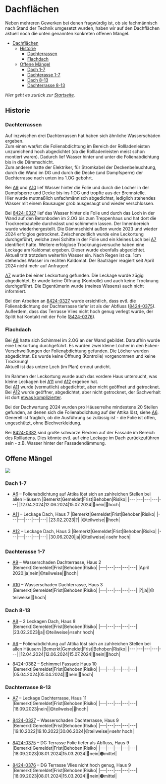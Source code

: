 # Dachflächen

Neben mehreren Gewerken bei denen fragwürdig ist, ob sie fachmännisch
nach Stand der Technik umgesetzt wurden, haben wir auf den Dachflächen aktuell noch die unten genannten konkreten offenen Mängel.

- [Dachflächen](#dachflächen)
  - [Historie](#historie)
    - [Dachterrassen](#dachterrassen)
    - [Flachdach](#flachdach)
  - [Offene Mängel](#offene-mängel)
    - [Dach 1-7](#dach-1-7)
    - [Dachterasse 1-7](#dachterasse-1-7)
    - [Dach 8-13](#dach-8-13)
    - [Dachterrasse 8-13](#dachterrasse-8-13)

_Hier geht es zurück zur [Startseite]._

## Historie

### Dachterrassen

Auf inzwischen drei Dachterrassen hat haben sich ähnliche Wasserschäden ergeben.\
Zum einen war/ist die Folienabdichtung im Bereich der Rollladenleisten unzureichend hoch abgedichtet (da die Rollladenleisten meist schon montiert waren). Dadurch lief Wasser hinter und unter die Folienabdichtung bis in die Dämmschicht.\
Zum anderen hatte der Elektriker, für Stromkabel der Deckenbeleuchtung, durch die Wand im DG und durch die Decke (und Dampfsperre) der Dachterrasse nach unten ins 1.OG gebohrt.

Bei [A9] und [A10] lief Wasser hinter die Folie und durch die Löcher in der Dampfsperre und Decke bis ins 1.OG und tropfte aus der Brennstelle.\
Hier wurde mutmaßlich unfachmännisch abgedichtet, lediglich stehendes Wasser mit einem Bausauger grob ausgesaugt und wieder verschlossen.

Bei [8424-0327] lief das Wasser hinter die Folie und durch das Loch in der Wand auf den Betonboden im 2.OG bis zum Treppenhaus und hat dort die Trocknenbauteile durchnässt und schimmeln lassen.
Der Innenbereich wurde wiederhergestellt. Die Dämmschicht außen wurde 2023 und wieder 2024 erfolglos getrocknet. Zwischenzeitlich wurde eine Leckortung durchgeführt, welche zwei Schitte in der Folie und ein kleines Loch bei [A7] identifiert hatte. Weitere erfolglose Trocknungsversuche haben eine Leckage am Kaldomat ergeben. Dieser wurde ebenfalls abgedichtet.\
Aktuell tritt trotzdem weiterhin Wasser ein. Nach Regen ist ca. 1cm stehendes Wasser im rechten Kaldomat. Der Bauträger reagiert seit April 2024 nicht mehr auf Anfragen!

[A7] wurde bei einer Leckortung gefunden. Die Leckage wurde zügig abgedichtet. Er wurde keine Öffnung (Kontrolle) und auch keine Trocknung durchgeführt. Die Eigentümerin wurde (meines Wissens) auch nicht informiert.

Bei den Arbeiten an [8424-0327] wurde ersichtlich, dass evtl. die Folienabdichtung der Dachterrasse tiefer ist als der Abfluss ([8424-0375]).
Außerdem, dass das Terrasse Vlies nicht hoch genug verlegt wurde, der Splitt hat Kontakt mit der Folie ([8424-0376]).

### Flachdach

Bei [A8] hatte sich Schimmel im 2.OG an der Wand gebildet. Daraufhin wurde eine Leckortung durchgeführt. Es wurden zwei kleine Löcher in den Ecken-Verschweißungen der Folienabdichtung gefunden. Die Löcher wurden abgedichtet. Es wurde keine Öffnung (Kontrolle) vorgenommen und keine Trocknung!\
Aktuell ist das untere Loch (im Plan) erneut undicht.

Im Rahmen der Leckortung wurde auch das vordere Haus untersucht, was kleine Leckagen bei [A11] und [A12] ergeben hat.\
Bei [A11] wurde (vermutlich) abgedichtet, aber nicht geöffnet und getrocknet.\
Bei [A12] wurde geöffner, abgedichtet, aber nicht getrocknet, der Sachverhalt ist dort [etwas komplizierter][A12].

Bei der Dachwartung 2024 wurden pro Häuserreihe mindestens 20 Stellen gefunden, an denen sich die Folienabdichtung auf der Attika löst, siehe [A6]. Generell ist fraglich, ob die Ausführung so zulässig ist - die Folie ist offen, ungeschützt, ohne Blechverkleidung.

Bei [8424-0382] sind große schwarze Flecken auf der Fassade im Bereich des Rollladens. Dies könnte evtl. auf eine Leckage im Dach zurückzuführen sein - z.B. Wasser hinter der Fassadendämmung.

## Offene Mängel

![](Plan_Mängel_WEG_small.jpg)

### Dach 1-7

- [A6] &ndash; Folienabdichtung auf Attika löst sich an zahlreichen Stellen bei allen Häusern
  |Bemerkt|Gemeldet|Frist|Behoben|Risiko|
  |---|---|---|---|---|
  |12.04.2024|12.06.2024|15.07.2024|🔴nein|🔴hoch|

- [A11] &ndash; Leckage Dach, Haus 7
  |Bemerkt|Gemeldet|Frist|Behoben|Risiko|
  |---|---|---|---|---|
  |23.02.2023|?| |🟡teilweise|🔴hoch|

- [A12] &ndash; Leckage Dach, Haus 3
  |Bemerkt|Gemeldet|Frist|Behoben|Risiko|
  |---|---|---|---|---|
  |30.06.2020|ja||🟡teilweise|🔥sehr hoch|

### Dachterasse 1-7

- [A9] &ndash; Wasserschaden Dachterrasse, Haus 2
  |Bemerkt|Gemeldet|Frist|Behoben|Risiko|
  |---|---|---|---|---|
  |April 2020|ja|nein|🟡teilweise|🔴hoch|

- [A10] &ndash; Wasserschaden Dachterrasse, Haus 3
  |Bemerkt|Gemeldet|Frist|Behoben|Risiko|
  |---|---|---|---|---|
  |?|ja||🟡teilweise|🔴hoch|

### Dach 8-13

- [A8] &ndash; 2 Leckagen Dach, Haus 8
  |Bemerkt|Gemeldet|Frist|Behoben|Risiko|
  |---|---|---|---|---|
  |23.02.2023|ja||🟡teilweise|🔥sehr hoch|

- [A6] &ndash; Folienabdichtung auf Attika löst sich an zahlreichen Stellen bei allen Häusern
  |Bemerkt|Gemeldet|Frist|Behoben|Risiko|
  |---|---|---|---|---|
  |12.04.2024|12.06.2024|15.07.2024|🔴nein|🔴hoch|

- [8424-0382] &ndash; Schimmel Fassade Haus 10
  |Bemerkt|Gemeldet|Frist|Behoben|Risiko|
  |---|---|---|---|---|
  |05.04.2024|05.04.2024||🔴nein|🔴hoch|

### Dachterrasse 8-13

- [A7] &ndash; Leckage Dachterrasse, Haus 11
  |Bemerkt|Gemeldet|Frist|Behoben|Risiko|
  |---|---|---|---|---|
  |18.09.2023|nein||🟡teilweise|🔴hoch|

- [8424-0327] &ndash; Wasserschaden Dachterrasse, Haus 9
  |Bemerkt|Gemeldet|Frist|Behoben|Risiko|
  |---|---|---|---|---|
  |19.10.2022|19.10.2022|30.06.2024|🟡teilweise|🔥sehr hoch|

- [8424-0375] &ndash; DG Terrasse Folie tiefer als Abfluss, Haus 9
  |Bemerkt|Gemeldet|Frist|Behoben|Risiko|
  |---|---|---|---|---|
  |18.09.2023|08.01.2024|15.03.2024|🔴nein|🟠mittel|

- [8424-0376] &ndash; DG Terrasse Vlies nicht hoch genug, Haus 9
  |Bemerkt|Gemeldet|Frist|Behoben|Risiko|
  |---|---|---|---|---|
  |18.09.2023|08.01.2024|15.03.2024|🔴nein|🟠mittel|
    
[Startseite]: ../index.md
[A6]: A6/index.md
[A11]: Dach1-7/A11/index.md
[A12]: Dach1-7/A12/index.md
[A9]: Dachterrasse1-7/A9/index.md
[A10]: Dachterrasse1-7/A10/index.md
[A8]: Dach8-13/A8/index.md
[8424-0382]: Dach8-13/8424-0382/index.md
[A7]: Dachterrasse8-13/A7/index.md
[8424-0327]: Dachterrasse8-13/8424-0327/index.md
[8424-0375]: Dachterrasse8-13/8424-0375/index.md
[8424-0376]: Dachterrasse8-13/8424-0376/index.md
